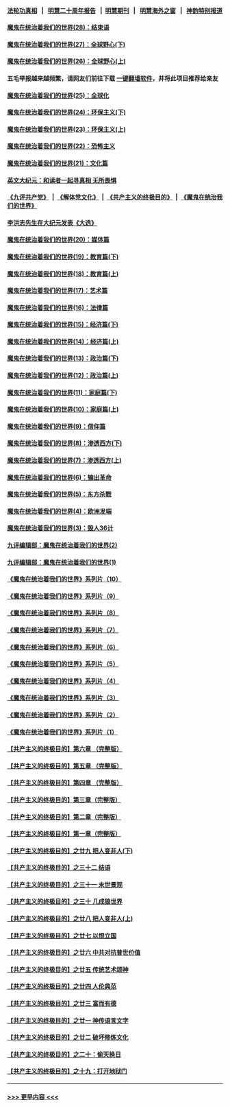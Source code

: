 #### [法轮功真相](https://github.com/gfw-breaker/truth/blob/master/README.md?t=0) &nbsp;&nbsp;|&nbsp;&nbsp; [明慧二十周年报告](https://github.com/gfw-breaker/mh-reports/blob/master/README.md?t=0) &nbsp;&nbsp;|&nbsp;&nbsp;[明慧期刊](https://github.com/gfw-breaker/mh-qikan) &nbsp;&nbsp;|&nbsp;&nbsp; [明慧海外之窗](https://github.com/gfw-breaker/mh-news/blob/master/README.md?t=0) &nbsp;&nbsp;|&nbsp;&nbsp; [神韵特别报道](https://github.com/gfw-breaker/mh-news/blob/master/shenyun.md?t=0)
#### [魔鬼在统治着我们的世界(28)：结束语](../pages/nsc422/n10936246.md?t=07101151) 
#### [魔鬼在统治着我们的世界(27)：全球野心(下)](../pages/nsc422/n10928319.md?t=07101151) 
#### [魔鬼在统治着我们的世界(26)：全球野心(上)](../pages/nsc422/n10900318.md?t=07101151) 
#### 五毛举报越来越频繁，请网友们前往下载 [一键翻墙软件](https://github.com/gfw-breaker/ssr-accounts)，并将此项目推荐给亲友
#### [魔鬼在统治着我们的世界(25)：全球化](../pages/nsc422/n10788205.md?t=07101151) 
#### [魔鬼在统治着我们的世界(24)：环保主义(下)](../pages/nsc422/n10695307.md?t=07101151) 
#### [魔鬼在统治着我们的世界(23)：环保主义(上)](../pages/nsc422/n10688613.md?t=07101151) 
#### [魔鬼在统治着我们的世界(22)：恐怖主义](../pages/nsc422/n10614727.md?t=07101151) 
#### [魔鬼在统治着我们的世界(21)：文化篇](../pages/nsc422/n10597706.md?t=07101151) 
#### [英文大纪元：和读者一起寻真相 无所畏惧](../pages/nsc422/n12542027.md?t=07101151) 
#### [《九评共产党》](https://github.com/begood0513/9ping.md/blob/master/README.md) &nbsp;|&nbsp; [《解体党文化》](../../../../jtdwh.md/blob/master/README.md)  &nbsp;|&nbsp; [《共产主义的终极目的》](../../../../gczydzjmd.md/blob/master/README.md) &nbsp;|&nbsp; [《魔鬼在统治我们的世界》](../../../../mgztzwmdsj.md/blob/master/README.md) 
#### [李洪志先生在大纪元发表《大选》](../pages/nsc422/n12534746.md?t=07101151) 
#### [魔鬼在统治着我们的世界(20)：媒体篇](../pages/nsc422/n10586579.md?t=07101151) 
#### [魔鬼在统治着我们的世界(19)：教育篇(下)](../pages/nsc422/n10564808.md?t=07101151) 
#### [魔鬼在统治着我们的世界(18)：教育篇(上)](../pages/nsc422/n10526970.md?t=07101151) 
#### [魔鬼在统治着我们的世界(17)：艺术篇](../pages/nsc422/n10499093.md?t=07101151) 
#### [魔鬼在统治着我们的世界(16)：法律篇](../pages/nsc422/n10485969.md?t=07101151) 
#### [魔鬼在统治着我们的世界(15)：经济篇(下)](../pages/nsc422/n10469975.md?t=07101151) 
#### [魔鬼在统治着我们的世界(14)：经济篇(上)](../pages/nsc422/n10457370.md?t=07101151) 
#### [魔鬼在统治着我们的世界(13)：政治篇(下)](../pages/nsc422/n10448270.md?t=07101151) 
#### [魔鬼在统治着我们的世界(12)：政治篇(上)](../pages/nsc422/n10444576.md?t=07101151) 
#### [魔鬼在统治着我们的世界(11)：家庭篇(下)](../pages/nsc422/n10440961.md?t=07101151) 
#### [魔鬼在统治着我们的世界(10)：家庭篇(上)](../pages/nsc422/n10435448.md?t=07101151) 
#### [魔鬼在统治着我们的世界(9)：信仰篇](../pages/nsc422/n10432159.md?t=07101151) 
#### [魔鬼在统治着我们的世界(8)：渗透西方(下)](../pages/nsc422/n10429603.md?t=07101151) 
#### [魔鬼在统治着我们的世界(7)：渗透西方(上)](../pages/nsc422/n10426013.md?t=07101151) 
#### [魔鬼在统治着我们的世界(6)：输出革命](../pages/nsc422/n10421536.md?t=07101151) 
#### [魔鬼在统治着我们的世界(5)：东方杀戮](../pages/nsc422/n10417707.md?t=07101151) 
#### [魔鬼在统治着我们的世界(4)：欧洲发端](../pages/nsc422/n10414890.md?t=07101151) 
#### [魔鬼在统治着我们的世界(3)：毁人36计](../pages/nsc422/n10411583.md?t=07101151) 
#### [九评编辑部：魔鬼在统治着我们的世界(2)](../pages/nsc422/n10410036.md?t=07101151) 
#### [九评编辑部：魔鬼在统治着我们的世界(1)](../pages/nsc422/n10406825.md?t=07101151) 
#### [《魔鬼在统治着我们的世界》系列片（10）](../pages/nsc422/n12292670.md?t=07101151) 
#### [《魔鬼在统治着我们的世界》系列片（9）](../pages/nsc422/n12290859.md?t=07101151) 
#### [《魔鬼在统治着我们的世界》系列片（8）](../pages/nsc422/n12287445.md?t=07101151) 
#### [《魔鬼在统治着我们的世界》系列片（7）](../pages/nsc422/n12283425.md?t=07101151) 
#### [《魔鬼在统治着我们的世界》系列片（6）](../pages/nsc422/n12282314.md?t=07101151) 
#### [《魔鬼在统治着我们的世界》系列片（5）](../pages/nsc422/n12281419.md?t=07101151) 
#### [《魔鬼在统治着我们的世界》系列片（4）](../pages/nsc422/n12274024.md?t=07101151) 
#### [《魔鬼在统治着我们的世界》系列片（3）](../pages/nsc422/n12271322.md?t=07101151) 
#### [《魔鬼在统治着我们的世界》系列片（2）](../pages/nsc422/n12269049.md?t=07101151) 
#### [《魔鬼在统治着我们的世界》系列片（1）](../pages/nsc422/n12267575.md?t=07101151) 
#### [【共产主义的终极目的】第六章 （完整版）](../pages/nsc422/n11428913.md?t=07101151) 
#### [【共产主义的终极目的】第五章 （完整版）](../pages/nsc422/n11428912.md?t=07101151) 
#### [【共产主义的终极目的】第四章 （完整版）](../pages/nsc422/n11428907.md?t=07101151) 
#### [【共产主义的终极目的】第三章（完整版）](../pages/nsc422/n11428848.md?t=07101151) 
#### [【共产主义的终极目的】第二章（完整版）](../pages/nsc422/n11428831.md?t=07101151) 
#### [【共产主义的终极目的】第一章（完整版）](../pages/nsc422/n11417651.md?t=07101151) 
#### [【共产主义的终极目的】之廿九 把人变非人(下)](../pages/nsc422/n11344140.md?t=07101151) 
#### [【共产主义的终极目的】之三十二 结语](../pages/nsc422/n11360535.md?t=07101151) 
#### [【共产主义的终极目的】之三十一 末世景观](../pages/nsc422/n11351129.md?t=07101151) 
#### [【共产主义的终极目的】之三十 几成狼世界](../pages/nsc422/n11348280.md?t=07101151) 
#### [【共产主义的终极目的】之廿八 把人变非人(上)](../pages/nsc422/n11340492.md?t=07101151) 
#### [【共产主义的终极目的】之廿七 以恨立国](../pages/nsc422/n11336944.md?t=07101151) 
#### [【共产主义的终极目的】之廿六 中共对抗普世价值](../pages/nsc422/n11324785.md?t=07101151) 
#### [【共产主义的终极目的】之廿五 传统艺术颂神](../pages/nsc422/n11296396.md?t=07101151) 
#### [【共产主义的终极目的】之廿四 人伦典范](../pages/nsc422/n11296397.md?t=07101151) 
#### [【共产主义的终极目的】之廿三 富而有德](../pages/nsc422/n11283598.md?t=07101151) 
#### [【共产主义的终极目的】之廿一 神传语言文字](../pages/nsc422/n11263265.md?t=07101151) 
#### [【共产主义的终极目的】之廿二 破坏修炼文化](../pages/nsc422/n11245728.md?t=07101151) 
#### [【共产主义的终极目的】之二十：偷天换日](../pages/nsc422/n11238846.md?t=07101151) 
#### [【共产主义的终极目的】之十九：打开地狱门](../pages/nsc422/n11206376.md?t=07101151) 

----
#### [ >>> 更早内容 <<< ](../indexes/nsc422-earlier.md)
